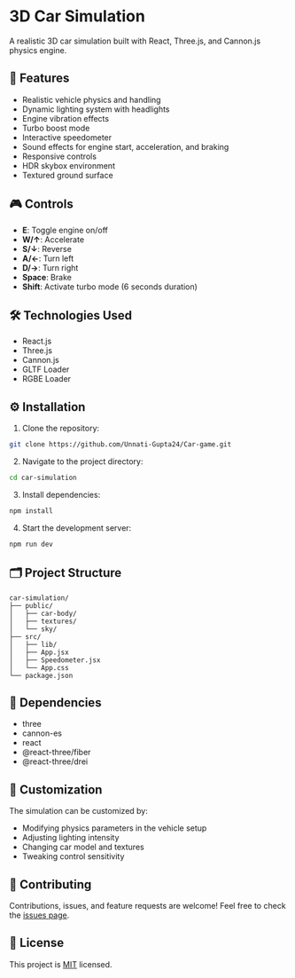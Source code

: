 # 3D Car Simulation

A realistic 3D car simulation built with React, Three.js, and Cannon.js physics engine.
 
## 🚗 Features

- Realistic vehicle physics and handling
- Dynamic lighting system with headlights
- Engine vibration effects
- Turbo boost mode
- Interactive speedometer
- Sound effects for engine start, acceleration, and braking
- Responsive controls
- HDR skybox environment 
- Textured ground surface

## 🎮 Controls

- **E**: Toggle engine on/off
- **W/↑**: Accelerate
- **S/↓**: Reverse
- **A/←**: Turn left
- **D/→**: Turn right
- **Space**: Brake
- **Shift**: Activate turbo mode (6 seconds duration)

## 🛠️ Technologies Used

- React.js
- Three.js
- Cannon.js
- GLTF Loader
- RGBE Loader

## ⚙️ Installation

1. Clone the repository:

```bash
git clone https://github.com/Unnati-Gupta24/Car-game.git
```

2. Navigate to the project directory:

```bash
cd car-simulation
```

3. Install dependencies:

```bash
npm install
```

4. Start the development server:

```bash
npm run dev
```

## 🗂️ Project Structure

```
car-simulation/
├── public/
│   ├── car-body/
│   ├── textures/
│   └── sky/
├── src/
│   ├── lib/
│   ├── App.jsx
│   ├── Speedometer.jsx
│   └── App.css
└── package.json
```

## 🔧 Dependencies

- three
- cannon-es
- react
- @react-three/fiber
- @react-three/drei

## 🎨 Customization

The simulation can be customized by:

- Modifying physics parameters in the vehicle setup
- Adjusting lighting intensity
- Changing car model and textures
- Tweaking control sensitivity

## 🤝 Contributing

Contributions, issues, and feature requests are welcome! Feel free to check the [issues page](https://github.com/yourusername/3D-Car-Simulation/issues).

## 📝 License

This project is [MIT](LICENSE) licensed.
